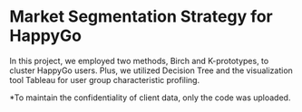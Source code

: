# Market Segmentation Strategy for HappyGo
In this project, we employed two methods, Birch and K-prototypes, to cluster HappyGo users. Plus, we utilized Decision Tree and the visualization tool Tableau for user group characteristic profiling.

*To maintain the confidentiality of client data, only the code was uploaded.

